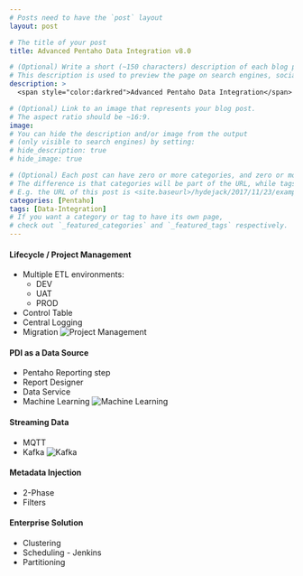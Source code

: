 ```yaml
---
# Posts need to have the `post` layout
layout: post

# The title of your post
title: Advanced Pentaho Data Integration v8.0

# (Optional) Write a short (~150 characters) description of each blog post.
# This description is used to preview the page on search engines, social media, etc.
description: >
  <span style="color:darkred">Advanced Pentaho Data Integration</span> is in Beta, due for an April release..

# (Optional) Link to an image that represents your blog post.
# The aspect ratio should be ~16:9.
image:
# You can hide the description and/or image from the output
# (only visible to search engines) by setting:
# hide_description: true
# hide_image: true

# (Optional) Each post can have zero or more categories, and zero or more tags.
# The difference is that categories will be part of the URL, while tags will not.
# E.g. the URL of this post is <site.baseurl>/hydejack/2017/11/23/example-content/
categories: [Pentaho]
tags: [Data-Integration]
# If you want a category or tag to have its own page,
# check out `_featured_categories` and `_featured_tags` respectively.
---
```


#### Lifecycle / Project Management
* Multiple ETL environments:
  + DEV
  + UAT
  + PROD
* Control Table
* Central Logging
* Migration
![Project Management](https://jporeilly.github.io/Pentaho-Training/assets/img/project_overview.png)

#### PDI as a Data Source
* Pentaho Reporting step
* Report Designer
* Data Service
* Machine Learning
![Machine Learning](https://jporeilly.github.io/Pentaho-Training/assets/img/machine_learning.jpg)

#### Streaming Data
* MQTT
* Kafka
![Kafka](https://jporeilly.github.io/Pentaho-Training/assets/img/kafka.png)

#### Metadata Injection
* 2-Phase
* Filters

#### Enterprise Solution
* Clustering
* Scheduling - Jenkins
* Partitioning